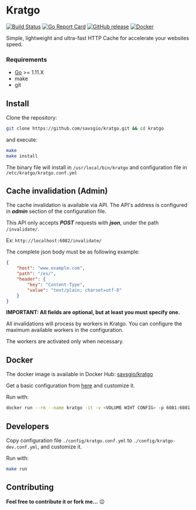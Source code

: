 Kratgo
======

[![Build Status](https://travis-ci.org/savsgio/kratgo.svg?branch=master)](https://travis-ci.org/savsgio/kratgo)
[![Go Report Card](https://goreportcard.com/badge/github.com/savsgio/kratgo)](https://goreportcard.com/report/github.com/savsgio/kratgo)
[![GitHub release](https://img.shields.io/github/release/savsgio/kratgo.svg)](https://github.com/savsgio/kratgo/releases)
[![Docker](https://img.shields.io/docker/automated/savsgio/kratgo.svg?colorB=blue&style=flat)](https://hub.docker.com/r/savsgio/kratgo)
<!-- [![GoDoc](https://godoc.org/github.com/savsgio/kratgo?status.svg)](https://godoc.org/github.com/savsgio/kratgo) -->

Simple, lightweight and ultra-fast HTTP Cache for accelerate your websites speed.


### Requirements

- [Go](https://golang.org/dl/) >= 1.11.X
- make
- git


## Install

Clone the repository:

```bash
git clone https://github.com/savsgio/kratgo.git && cd kratgo
```

and execute:

```bash
make
make install
```

The binary file will install in `/usr/local/bin/kratgo` and configuration file in `/etc/kratgo/kratgo.conf.yml`


## Cache invalidation (Admin)

The cache invalidation is available via API. The API's address is configured in ***admin*** section of the configuration file.

This API only accepts ***POST*** requests with ***json***, under the path `/invalidate/`.

Ex: `http://localhost:6082/invalidate/`

The complete json body must be as following example:

```json
{
	"host": "www.example.com",
	"path": "/es/",
	"header": {
		"key": "Content-Type",
		"value": "text/plain; charset=utf-8"
	}
}
```

**IMPORTANT: All fields are optional, but at least you must specify one.**

All invalidations will process by workers in Kratgo. You can configure the maximum available workers in the configuration.

The workers are activated only when necessary.


## Docker

The docker image is available in Docker Hub: [savsgio/kratgo](https://hub.docker.com/r/savsgio/kratgo)

Get a basic configuration from [here](https://github.com/savsgio/kratgo/blob/master/config/kratgo.conf.yml) and customize it.

Run with:

```bash
docker run --rm --name kratgo -it -v <VOLUME WIHT CONFIG> -p 6081:6081 -p 6082:6082 savsgio/kratgo -config <CONFIG FILE PATH IN THE VOLUME>
```

## Developers

Copy configuration file `./config/kratgo.conf.yml` to `./config/kratgo-dev.conf.yml`, and customize it.

Run with:

```bash
make run
```

Contributing
------------

**Feel free to contribute it or fork me...** :wink:
